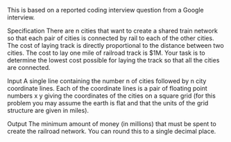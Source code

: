 This is based on a reported coding interview question from a Google interview. 

Specification
There are n cities that want to create a shared train network so that each pair of cities is connected by rail to each of the other cities. The cost of laying track is directly proportional to the distance between two cities. The cost to lay one mile of railroad track is $1M. Your task is to determine the lowest cost possible for laying the track so that all the cities are connected. 

Input
A single line containing the number n of cities followed by n city coordinate lines. Each of the coordinate lines is a pair of floating point numbers x y giving the coordinates of the cities on a square grid (for this problem you may assume the earth is flat and that the units of the grid structure are given in miles). 

Output
The minimum amount of money (in millions) that must be spent to create the railroad network.   You can round this to a single decimal place.
